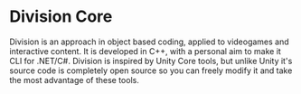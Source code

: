 # Division Core
Division is an approach in object based coding, applied to videogames and interactive content.
It is developed in C++, with a personal aim to make it CLI for .NET/C#.
Division is inspired by Unity Core tools, but unlike Unity it's source code is completely open source so you can freely modify it and take the most advantage of these tools.
